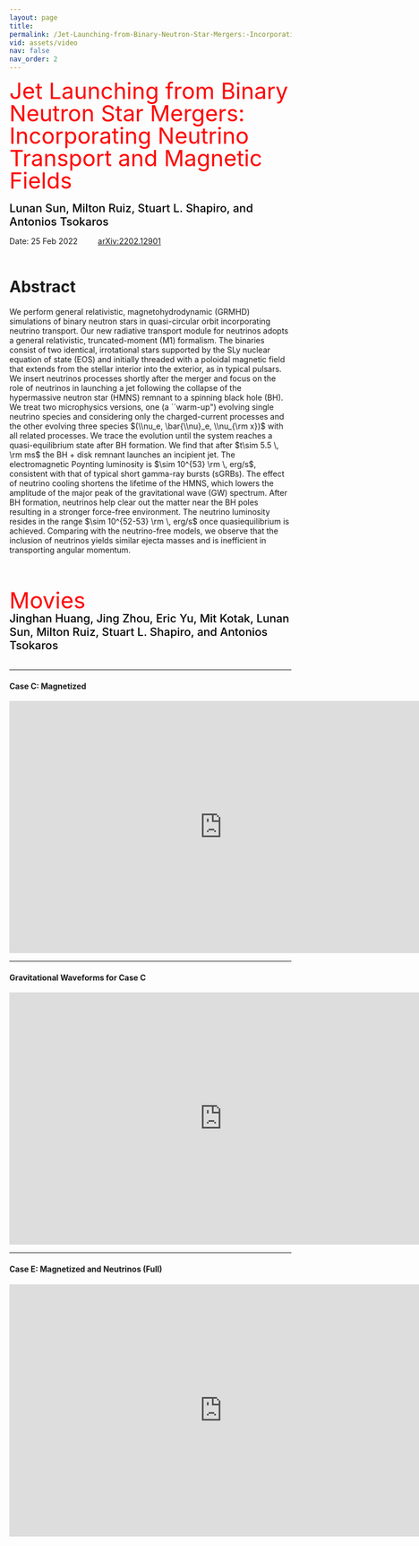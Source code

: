 ```yaml
---
layout: page
title: 
permalink: /Jet-Launching-from-Binary-Neutron-Star-Mergers:-Incorporating-Neutrino-Transport-and-Magnetic-Fields/
vid: assets/video
nav: false
nav_order: 2
---
```


<div class="alert alert-block alert-success">
     <span style="color:red;font-weight:400;font-size:40px;line-height:1em">
        Jet Launching from Binary Neutron Star Mergers: Incorporating Neutrino Transport and Magnetic Fields
     </span>
     <br/><br/>
     <span style="color:black;font-weight:500;font-size:20px">
Lunan Sun,
Milton Ruiz,
Stuart L. Shapiro, and
Antonios Tsokaros
     </span>
</div>

Date: 25 Feb 2022   &emsp;&emsp; [arXiv:2202.12901](https://arxiv.org/abs/2202.12901)
<br/><br/>


# Abstract 
We perform general relativistic, magnetohydrodynamic (GRMHD) simulations  of
binary neutron stars in quasi-circular orbit incorporating neutrino transport.
Our new radiative transport module for neutrinos adopts a general relativistic,
truncated-moment (M1) formalism. The binaries consist of two identical,
irrotational stars supported by the SLy nuclear equation of state (EOS) and
initially threaded with a poloidal magnetic field that extends from the stellar
interior into the exterior, as in typical pulsars. We insert neutrinos
processes shortly after the merger and focus on the role of neutrinos in
launching a jet following the collapse of the hypermassive neutron star (HMNS)
remnant to a spinning black hole (BH). We treat two microphysics versions, one
(a ``warm-up") evolving single neutrino species and considering only the
charged-current processes and the other evolving three species $(\\nu_e, \bar{\\nu}_e, \\nu_{\rm x})$ 
with all related processes. We trace the evolution until the system reaches 
a quasi-equilibrium state after BH formation. We find
that after $t\sim 5.5 \, \rm ms$ the BH + disk remnant launches an incipient
jet. The electromagnetic Poynting luminosity is $\sim 10^{53} \rm \, erg/s$,
consistent with that of typical short gamma-ray bursts (sGRBs). The effect of
neutrino cooling shortens the lifetime of the HMNS, which lowers the amplitude
of the major peak of the gravitational wave (GW) spectrum. After BH formation,
neutrinos help clear out the matter near the BH poles  resulting in a stronger
force-free environment. The neutrino luminosity resides in the range $\sim
10^{52-53} \rm \, erg/s$ once quasiequilibrium is achieved. Comparing with the
neutrino-free models, we observe that the inclusion of neutrinos yields similar
ejecta masses and is inefficient in transporting angular momentum.




<br/><br/>

<div class="alert alert-block alert-info">
     <span style="color:red;font-weight:400;font-size:40px;line-height:1em">
        Movies
     </span>
     <br/>
     <span style="color:black;font-weight:500;font-size:20px">
Jinghan Huang,
Jing Zhou,
Eric Yu,
Mit Kotak,
Lunan Sun,
Milton Ruiz,
Stuart L. Shapiro, and
Antonios Tsokaros
     </span>
</div>

<br/>

---
#### Case C: Magnetized

<iframe width="760" height="450" src="https://www.youtube.com/embed/fH_GgvIpSf8" frameborder="0" allowfullscreen></iframe>
<br/>

---
#### Gravitational Waveforms for Case C

<iframe width="760" height="450" src="https://www.youtube.com/embed/ASLqsHx5kLc" frameborder="0" allowfullscreen></iframe>
<br/>

---
#### Case E: Magnetized and Neutrinos (Full)

<iframe width="760" height="450" src="https://www.youtube.com/embed/ep2_CXj_slE" frameborder="0" allowfullscreen></iframe>
<br/>
